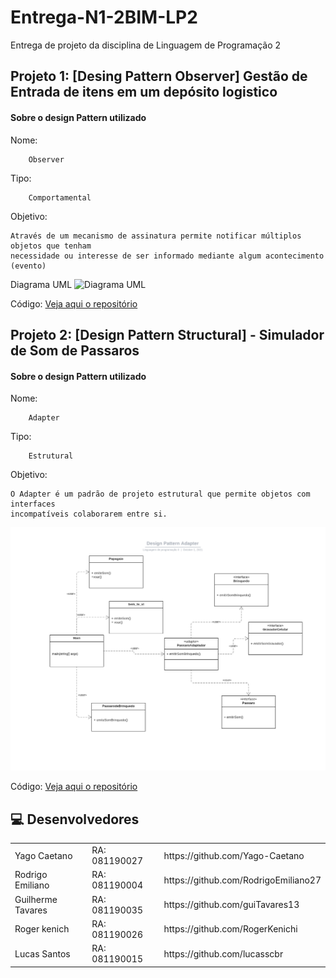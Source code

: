 # Entrega-N1-2BIM-LP2

Entrega de projeto da disciplina de Linguagem de Programação 2

## Projeto 1: [Desing Pattern Observer] Gestão de Entrada de itens em um depósito logistico

#### Sobre o design Pattern utilizado

Nome:
```
    Observer
```


Tipo:

``` 
    Comportamental
```

Objetivo:

```
Através de um mecanismo de assinatura permite notificar múltiplos objetos que tenham 
necessidade ou interesse de ser informado mediante algum acontecimento (evento)
```

Diagrama UML
![Diagrama UML](./UML_OBSERVER.jpg)

Código:
[Veja aqui o repositório](https://github.com/Yago-Caetano/Pattern_Observer_Warehouse)
 
## Projeto 2: [Design Pattern Structural] - Simulador de Som de Passaros

#### Sobre o design Pattern utilizado

Nome: 
```
    Adapter
```


Tipo:

``` 
    Estrutural
```

Objetivo:

```
O Adapter é um padrão de projeto estrutural que permite objetos com interfaces 
incompatíveis colaborarem entre si.
```



![Diagrama UML](./Classe_UML.png)



Código:
[Veja aqui o repositório](https://github.com/RogerKenichi/AtividadePadraoAdapter)

 ## 💻 Desenvolvedores

<table>
    <tr>
        <td>Yago Caetano</td>
        <td>RA: 081190027</td>
				<td>https://github.com/Yago-Caetano</td>
    </tr>
    <tr>
        <td>Rodrigo Emiliano</td>
        <td>RA: 081190004</td>
				<td>https://github.com/RodrigoEmiliano27</td>
    </tr>
    <tr>
        <td>Guilherme Tavares</td>
        <td>RA: 081190035</td>
				<td>https://github.com/guiTavares13</td>
    </tr>
    <tr>
        <td>Roger kenich</td>
        <td>RA: 081190026</td>
				<td>https://github.com/RogerKenichi</td>
    </tr>
    <tr>
        <td>Lucas Santos</td>
        <td>RA: 081190015</td>
				<td>https://github.com/lucasscbr</td>
    </tr>
</table>
